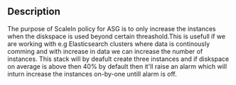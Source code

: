 ## Description
The purpose of ScaleIn policy for ASG is to only increase the instances when the diskspace is used beyond certain threashold.This is usefull if we are working with e.g Elasticsearch clusters where data is continously comming and with increase in data we can increase the number of instances.
This stack will by deafult create three instances and if diskspace on average is above then 40% by default then it'll raise an alarm which will inturn increase the instances on-by-one untill alarm is off.